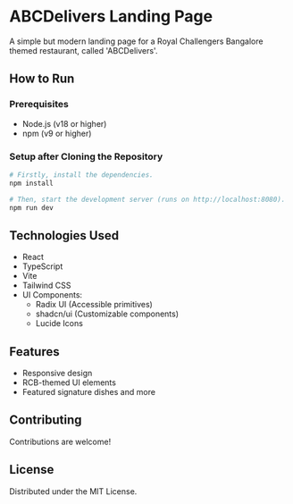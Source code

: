 # ABCDelivers Landing Page

A simple but modern landing page for a Royal Challengers Bangalore themed restaurant, called 'ABCDelivers'.

## How to Run

### Prerequisites
- Node.js (v18 or higher)
- npm (v9 or higher)

### Setup after Cloning the Repository
```bash
# Firstly, install the dependencies.
npm install

# Then, start the development server (runs on http://localhost:8080).
npm run dev
```

## Technologies Used

- React
- TypeScript
- Vite
- Tailwind CSS
- UI Components:
  - Radix UI (Accessible primitives)
  - shadcn/ui (Customizable components)
  - Lucide Icons
    
## Features

- Responsive design
- RCB-themed UI elements
- Featured signature dishes and more

## Contributing

Contributions are welcome!

## License

Distributed under the MIT License.  
